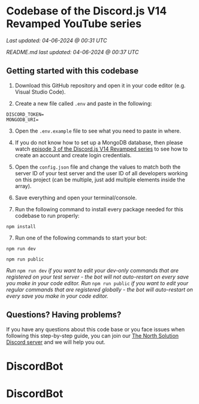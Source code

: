 # Codebase of the Discord.js V14 Revamped YouTube series
*Last updated: 04-06-2024 @ 00:31 UTC*

*README.md last updated: 04-06-2024 @ 00:37 UTC*

## Getting started with this codebase
1. Download this GitHub repository and open it in your code editor (e.g. Visual Studio Code).

2. Create a new file called `.env` and paste in the following:
```env
DISCORD_TOKEN=
MONGODB_URI=
```
3. Open the `.env.example` file to see what you need to paste in where.
   
4. If you do not know how to set up a MongoDB database, then please watch [episode 3 of the Discord.js V14 Revamped series](https://youtu.be/1aY3DO3oOHQ) to see how to create an account and create login credentials.

5. Open the `config.json` file and change the values to match both the server ID of your test server and the user ID of all developers working on this project (can be multiple, just add multiple elements inside the array).
   
6. Save everything and open your terminal/console.
    
6. Run the following command to install every package needed for this codebase to run properly:
```
npm install
```

7. Run one of the following commands to start your bot:
```
npm run dev

npm run public
```
*Run* `npm run dev` *if you want to edit your dev-only commands that are registered on your test server - the bot will not auto-restart on every save you make in your code editor. Run* `npm run public` *if you want to edit your regular commands that are registered globally - the bot will auto-restart on every save you make in your code editor.*

## Questions? Having problems?
If you have any questions about this code base or you face issues when following this step-by-step guide, you can join our [The North Solution Discord server](https://discord.gg/nyBw3vrMnM) and we will help you out.
# DiscordBot
# DiscordBot
